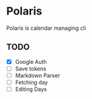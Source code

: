 # Polaris

Polaris is calendar managing cli

## TODO

- [x] Google Auth
- [ ] Save tokens
- [ ] Markdown Parser
- [ ] Fetching day
- [ ] Editing Days
